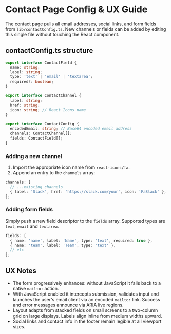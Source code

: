 # Contact Page Config & UX Guide

The contact page pulls all email addresses, social links, and form fields from `lib/contactConfig.ts`.
New channels or fields can be added by editing this single file without touching the React component.

## contactConfig.ts structure

```ts
export interface ContactField {
  name: string;
  label: string;
  type: 'text' | 'email' | 'textarea';
  required?: boolean;
}

export interface ContactChannel {
  label: string;
  href: string;
  icon: string; // React Icons name
}

export interface ContactConfig {
  encodedEmail: string; // Base64 encoded email address
  channels: ContactChannel[];
  fields: ContactField[];
}
```

### Adding a new channel

1. Import the appropriate icon name from `react-icons/fa`.
2. Append an entry to the `channels` array:

```ts
channels: [
  // ...existing channels
  { label: 'Slack', href: 'https://slack.com/your', icon: 'FaSlack' },
];
```

### Adding form fields

Simply push a new field descriptor to the `fields` array. Supported types are
`text`, `email` and `textarea`.

```ts
fields: [
  { name: 'name', label: 'Name', type: 'text', required: true },
  { name: 'team', label: 'Team', type: 'text' },
  // etc
];
```

## UX Notes

- The form progressively enhances: without JavaScript it falls back to a native
  `mailto:` action.
- With JavaScript enabled it intercepts submission, validates input and launches
the user's email client via an encoded `mailto:` link. Success and error
messages announce via ARIA live regions.
- Layout adapts from stacked fields on small screens to a two-column grid on
large displays. Labels align inline from medium widths upward.
- Social links and contact info in the footer remain legible at all viewport
sizes.
